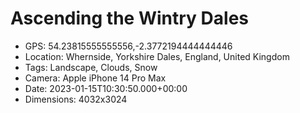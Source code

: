 # Ascending the Wintry Dales

- GPS: 54.23815555555556,-2.3772194444444446
- Location: Whernside, Yorkshire Dales, England, United Kingdom
- Tags: Landscape, Clouds, Snow
- Camera: Apple iPhone 14 Pro Max
- Date: 2023-01-15T10:30:50.000+00:00
- Dimensions: 4032x3024
